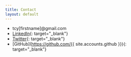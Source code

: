 ```yaml
---
title: Contact
layout: default
---
```


<div markdown="1" class="clean_list">

- tcy[firstname]@gmail.com
- [LinkedIn](https://www.linkedin.com/in/evan-tan/){: target="_blank"}
- [Twitter](https://twitter.com/nat_nave){: target="_blank"}
- [GitHub](https://github.com/{{ site.accounts.github }}){: target="_blank"}

</div>
